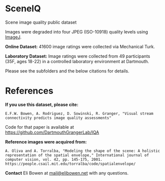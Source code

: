 # SceneIQ
Scene image quality public dataset

Images were degraded into four JPEG (ISO-10918) quality levels using [ImageJ](https://imagej.nih.gov/ij/).

**Online Dataset:**  41600 image ratings were collected via Mechanical Turk.

**Laboratory Dataset:**  Image ratings were collected from 49 participants (35F, ages 18-22) in a controlled laboratory environment at Dartmouth.

Please see the subfolders and the below citations for details.

# References

**If you use this dataset, please cite:**

```E.F.W. Bowen, A. Rodriguez, D. Sowinski, R. Granger, "Visual stream connectivity predicts image quality assessments"```

Code for that paper is available at https://github.com/DartmouthGrangerLab/IQA

**Reference images were acquired from:**

```A. Oliva and A. Torralba, "Modeling the shape of the scene: A holistic representation of the spatial envelope," International journal of computer vision, vol. 42, pp. 145-175, 2001. https://people.csail.mit.edu/torralba/code/spatialenvelope/ ```

**Contact** Eli Bowen at mail@elibowen.net with any questions.
